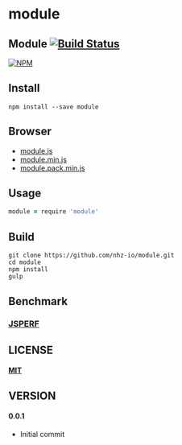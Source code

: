 # module

## Module [![Build Status][travis-image]][travis-url]
[![NPM][npm-image]][npm-url]

## Install
```
npm install --save module
```

## Browser
* [module.js][dist-browser-js-url]
* [module.min.js][min-dist-browser-js-url]
* [module.pack.min.js][pack-min-dist-browser-js-url]

## Usage

```coffeescript
module = require 'module'
```

## Build
```
git clone https://github.com/nhz-io/module.git
cd module
npm install
gulp
```

## Benchmark
###  [JSPERF][jsperf-url]

LICENSE
-------
#### [MIT](LICENSE)

VERSION
-------
#### 0.0.1
* Initial commit

[travis-image]: https://travis-ci.org/NHZio/module.svg
[travis-url]: https://travis-ci.org/NHZio/module

[npm-image]: https://nodei.co/npm/module
[npm-url]: https://nodei.co/npm/module

[jsperf-url]: http://jsperf.com/module

[dist-browser-js-url]: https://github.com/nhz-io/module.js
[min-dist-browser-js-url]: https://github.com/nhz-io/module.min.js
[pack-min-dist-browser-js-url]: https://github.com/nhz-io/module.pack.min.js
